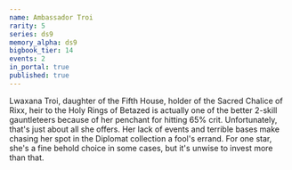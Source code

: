 ```yaml
---
name: Ambassador Troi
rarity: 5
series: ds9
memory_alpha: ds9
bigbook_tier: 14
events: 2
in_portal: true
published: true
---
```


Lwaxana Troi, daughter of the Fifth House, holder of the Sacred Chalice of Rixx, heir to the Holy Rings of Betazed is actually one of the better 2-skill gauntleteers because of her penchant for hitting 65% crit. Unfortunately, that's just about all she offers. Her lack of events and terrible bases make chasing her spot in the Diplomat collection a fool's errand. For one star, she's a fine behold choice in some cases, but it's unwise to invest more than that.

